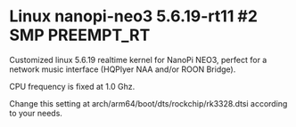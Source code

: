 # Linux nanopi-neo3 5.6.19-rt11 #2 SMP PREEMPT_RT

Customized linux 5.6.19 realtime kernel for NanoPi NEO3, perfect for a network music interface (HQPlyer NAA and/or ROON Bridge).

CPU frequency is fixed at 1.0 Ghz.

Change this setting at arch/arm64/boot/dts/rockchip/rk3328.dtsi according to your needs.
